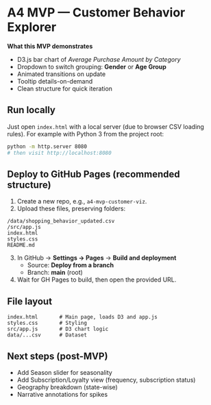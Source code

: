 # A4 MVP — Customer Behavior Explorer

**What this MVP demonstrates**
- D3.js bar chart of *Average Purchase Amount by Category*
- Dropdown to switch grouping: **Gender** or **Age Group**
- Animated transitions on update
- Tooltip details-on-demand
- Clean structure for quick iteration

## Run locally
Just open `index.html` with a local server (due to browser CSV loading rules).
For example with Python 3 from the project root:
```bash
python -m http.server 8080
# then visit http://localhost:8080
```

## Deploy to GitHub Pages (recommended structure)
1. Create a new repo, e.g., `a4-mvp-customer-viz`.
2. Upload these files, preserving folders:
```
/data/shopping_behavior_updated.csv
/src/app.js
index.html
styles.css
README.md
```
3. In GitHub → **Settings → Pages** → **Build and deployment**
   - Source: **Deploy from a branch**
   - Branch: **main** (root)
4. Wait for GH Pages to build, then open the provided URL.

## File layout
```
index.html       # Main page, loads D3 and app.js
styles.css       # Styling
src/app.js       # D3 chart logic
data/...csv      # Dataset
```

## Next steps (post-MVP)
- Add Season slider for seasonality
- Add Subscription/Loyalty view (frequency, subscription status)
- Geography breakdown (state-wise)
- Narrative annotations for spikes
